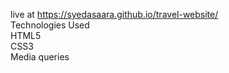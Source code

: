  live at https://syedasaara.github.io/travel-website/
 <br>
 Technologies Used
 <br>
HTML5
<br>
CSS3
<br>
Media queries
